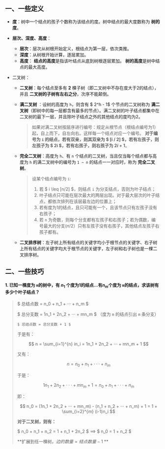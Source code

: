 ## 一、一些定义

-   **度**：树中一个结点的孩子个数称为该结点的度。树中结点的最大度数称为 **树的度**。

-   **层次、深度、高度**：

    -   **层次**：层次从树根开始定义，根结点为第一层，依次类推。
    -   **深度**：从树根开始计算，逐层累加。
    -   **高度**： **结点的高度**是指该叶结点从底到树根逐层累加。 **树的高度**是树中结点的最大高度。

-   二叉树：

    -   **二叉树**：每个结点至多有 **2** 棵子树（即二叉树中不存在度大于2的结点），并且 **二叉树的子树有左右之分**，次序不能颠倒。

    -   **满二叉树** ：设树的高度为 `h`，则含有 $ 2^h - 1$ 个节点的二叉树称为 **满二叉树**（即树中的每一层都含有最多的节点）。满二叉树的叶子结点都集中在二叉树的最下一层，并且除叶子结点之外的其他结点的度均为2。

        >   如果对满二叉树按层序进行编号：规定从根节点（根结点编号为1）起，自上而下，自左向右。这样每一个结点对应一个编号。 **对于编号为 `i` 的结点，若有双亲，则其双亲为 $ [i / 2] $，若有左孩子，则左孩子为 $ 2i $，若有右孩子，则右孩子为 $ 2i+1$**。

    -   **完全二叉树**：高度为 `h`、有 `n` 个结点的二叉树，当且仅当每个结点都与高度为 `h` 的满二叉树中的编号为 `1 ~ n` 的结点一一对应时，称为 **完全二叉树**。

        >   设某个结点编号为 `i`:
        >
        >   1.  若 $ i \leq [n/2] $，则结点 `i` 为分支结点，否则为叶子结点；
        >   2.  叶子结点只可能在层次最大的两层出现。对于最大层次的叶子结点，都依次排列在该层最左边的位置上；
        >   3.  若有度为1的结点，且只可能有一个，且该节点只有左孩子没有右孩子；
        >   4.  若 `n` 为奇数，则每个分支都有左孩子和右孩子；若为偶数，编号最大的分支($n/2$）只有左孩子没有右孩子，其他结点左孩子右孩子都有。

    -   **二叉排序树**：左子树上所有结点的关键字均小于根节点的关键字、右子树上所有结点的关键字均大于根节点的关键字，左子树和右子树也是一棵二叉排序树。

## 二、一些技巧

#### 1. 已知一棵度为 `m`的树中，有 $n_1$ 个度为1的结点…有$n_m$个度为 `m`的结点，求该树有多少个叶子结点？

>   $ 总结点数 = n_0 + n_1 + ··· + n_m $
>
>   $ 总分支数 = 1n_1 + 2n_2 + ··· + mn_m $ （度为 `m` 的结点引出 `m` 条分支）
>
>     $ 总结点数 = 总分支数 + 1 $
>
>   于是有：
>
>   $$ n = \sum_{i=1}^{n} in_i = 1n_1 + 2n_2 + ··· + mn_m + 1 $$
>
>   又有：
>
>   $$ n = n_0 + n_1 + ··· + n_m  $$
>
>   于是：
>
>   $$ 1n_1 + 2n_2 + ··· + mn_m + 1 = n_0 + n_1 + ··· + n_m $$ 
>
>   即：
>
>   $$ n_0 = (1n_1 + 2n_2 + ··· + mn_m) - (n_1 + n_2 + ··· + n_m) + 1 = 1 + \sum_{i=2}^{m} (i-1)n_i $$ 
>
>   **对于二叉树，则有：**
>
>   $ n_0 + n_1 + n_2 = 1 + n_1 + 2n_2 $ ==> $ n_0 = 1 + n_2 $
>
>   **扩展到任一棵树，$边的数量 = 结点数量 - 1$ **

